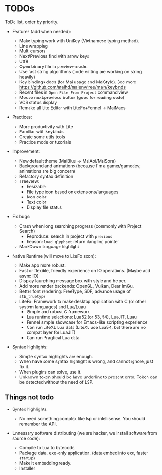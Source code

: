 # TODOs
ToDo list, order by priority.

- Features (add when needed):
    - Make typing work with UniKey (Vietnamese typing method).
    - Line wrapping
    - Multi cursors
    - Next/Previous find with arrow keys
    - Utf8
    - Open binary file in preview-mode.
    - Use fast string algorithms (code editing are working on string heavily)
    - Key bindings docs (for Mai usage and MaiStyle). See more https://github.com/maihd/maienv/tree/main/keybinds
    - Recent files in `Open File From Project` command view
    - Mouse next/previous button (good for reading code)
    - VCS status display
    - Remake all Lite Editor with LiteFx+Fennel -> MaiMacs

- Practices:
    - More productivity with Lite
    - Familiar with keybinds
    - Create some utils tools
    - Practice mode or tutorials

- Improvement:
    - New default theme (MaiBlue -> MaiAoi/MaiSora)
    - Background and animations (because I'm a gamer/gamedev, animations are big concern)
    - Refactory syntax definition
    - TreeView:
        - Resizable
        - File type icon based on extensions/languages
        - Icon color
        - Text color
        - Display file status

- Fix bugs:
    - Crash when long searching progress (commonly with Project Search)
        - Reproduce: search in project with `previous`
        - Reason: `load_glyphset` return dangling pointer
    - MarkDown language highlight

- Native Runtime (will move to LiteFx soon):
    - Make app more robust.
    - Fast or flexible, friendly experience on IO operations. (Maybe add async IO)
    - Display launching message box with style and helper.
    - Add more render backends: OpenGL, Vulkan, Dear ImGui.
    - Better font rendering: FreeType, SDF, advance usage of `stb_truetype`
    - LiteFx: Framework to make desktop application with C (or other system languages) and Lua/Luau
        - Simple and robust C framework
        - Lua runtime selections: Lua52 (or 53, 54), LuaJIT, Luau
        - Fennel simple showcase for Emacs-like scripting experience
        - Can run LiteXL Lua data (LiteXL use Lua54, but there are no compat layer for LuaJIT)
        - Can run Pragtical Lua data

- Syntax highlights:
    - Simple syntax highlights are enough.
    - When have some syntax highlight is wrong, and cannot ignore, just fix it.
    - When plugins can solve, use it.
    - Unknown token should be have underline to present error. Token can be detected without the need of LSP.

## Things not todo

- Syntax highlights:
    - No need something complex like lsp or intellisense. You should remember the API.

- Unnessary software distributing (we are hacker, we install software from source code):
    - Compile to Lua to bytecode.
    - Package data. exe-only application. (data embed into exe, faster startup)
    - Make it embedding ready.
    - Installer
